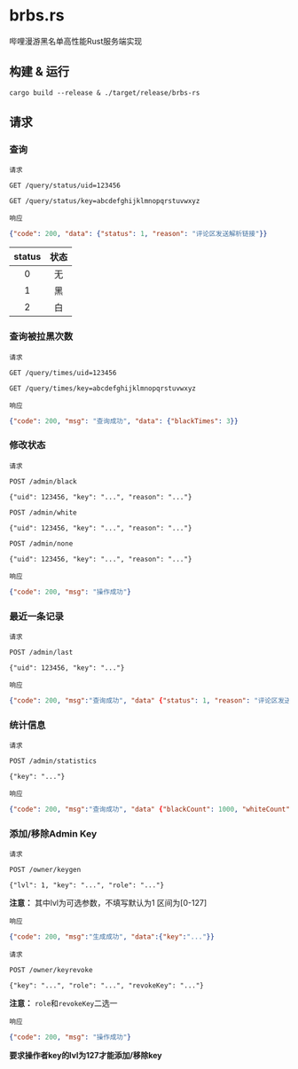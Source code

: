 # brbs.rs
哔哩漫游黑名单高性能Rust服务端实现

## 构建 & 运行
`cargo build --release & ./target/release/brbs-rs`

## 请求
### 查询
`请求`
```http 
GET /query/status/uid=123456
```
```http
GET /query/status/key=abcdefghijklmnopqrstuvwxyz
```
`响应`
```json
{"code": 200, "data": {"status": 1, "reason": "评论区发送解析链接"}}
```
| status | 状态 |
| :----: | :-: |
|   0    | 无 |
|   1    | 黑 |
|   2    | 白 |

### 查询被拉黑次数
`请求`
```http
GET /query/times/uid=123456
```
```http
GET /query/times/key=abcdefghijklmnopqrstuvwxyz
```
`响应`
```json
{"code": 200, "msg": "查询成功", "data": {"blackTimes": 3}}
```

### 修改状态
`请求`
```http
POST /admin/black

{"uid": 123456, "key": "...", "reason": "..."}
```
```http
POST /admin/white

{"uid": 123456, "key": "...", "reason": "..."}
```
```http
POST /admin/none

{"uid": 123456, "key": "...", "reason": "..."}
```
`响应`
```json
{"code": 200, "msg": "操作成功"}
```

### 最近一条记录
`请求`
```http
POST /admin/last

{"uid": 123456, "key": "..."}
```
`响应`
```json
{"code": 200, "msg":"查询成功", "data" {"status": 1, "reason": "评论区发送解析链接", "opRole": "admin", "timestamp": 1653490177054}}
```

### 统计信息
`请求`
```http
POST /admin/statistics

{"key": "..."}
```
`响应`
```json
{"code": 200, "msg":"查询成功", "data" {"blackCount": 1000, "whiteCount": 10}}
```

### 添加/移除Admin Key
`请求`
```http
POST /owner/keygen

{"lvl": 1, "key": "...", "role": "..."}
```
**注意：** 其中lvl为可选参数，不填写默认为1 区间为\[0-127\]  
  
`响应`
```json
{"code": 200, "msg":"生成成功", "data":{"key":"..."}}
```
  
`请求`
```http
POST /owner/keyrevoke

{"key": "...", "role": "...", "revokeKey": "..."}
```
**注意：** `role`和`revokeKey`二选一   
  
`响应`
```json
{"code": 200, "msg": "操作成功"}
```
**要求操作者key的lvl为127才能添加/移除key**
